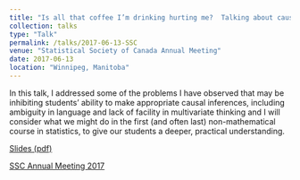 ```yaml
---
title: "Is all that coffee I’m drinking hurting me?  Talking about causality in Intro Stats"
collection: talks
type: "Talk"
permalink: /talks/2017-06-13-SSC
venue: "Statistical Society of Canada Annual Meeting"
date: 2017-06-13
location: "Winnipeg, Manitoba"
---
```


In this talk, I addressed some of the problems I have observed that may be inhibiting students’ ability to make appropriate causal inferences, including ambiguity in language and lack of facility in multivariate thinking and I will consider what we might do in the first (and often last) non-mathematical course in statistics, to give our students a deeper, practical understanding.

[Slides (pdf)](http://utstat.utoronto.ca/alisong/Talks/CausationInSTA101Gibbs_SSC2017.pdf)

[SSC Annual Meeting 2017](https://ssc.ca/en/meeting/annual/2017)
